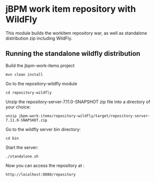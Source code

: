 jBPM work item repository with WildFly
========================================

This module builds the workitem repository war, as well as standalone
distribution zip including WildFly.

Running the standalone wildfly distribution
---------------------------------------------

Build the jbpm-work-items project

```
mvn clean install
```

Go to the repository-wildfly module

```
cd repository-wildfly
```

Unzip the repository-server-7.11.0-SNAPSHOT zip file into a directory
of your choice:

```
unzip jbpm-work-items/repository-wildfly/target/repository-server-7.11.0-SNAPSHOT.zip
```

Go to the wildfly server bin directory:

```
cd bin
```

Start the server:

```
./standalone.sh
```

Now you can access the repository at :

```
http://localhost:8080/repository
```
